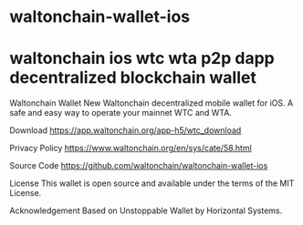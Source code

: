 # waltonchain-wallet-ios
#  waltonchain ios wtc wta p2p dapp decentralized blockchain wallet

Waltonchain Wallet
New Waltonchain decentralized mobile wallet for iOS. A safe and easy way to operate your mainnet WTC and WTA. 

Download
https://app.waltonchain.org/app-h5/wtc_download



Privacy Policy
https://www.waltonchain.org/en/sys/cate/58.html



Source Code
https://github.com/waltonchain/waltonchain-wallet-ios



License
This wallet is open source and available under the terms of the MIT License.


Acknowledgement
Based on Unstoppable Wallet by Horizontal Systems.

